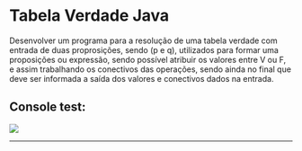 # Tabela Verdade Java

Desenvolver um programa para a resolução de uma tabela verdade
com entrada de duas proprosições, sendo (p e q), utilizados para
formar uma proposições ou expressão, sendo possível atribuir os valores
entre V ou F, e assim trabalhando os conectivos das operações, sendo ainda
no final que deve ser informada a saída dos valores e conectivos dados
na entrada.

## Console test: 

<img src="https://github.com/JoaoIto/Sistemas-De-Informacao/blob/main/2Período/Logica/Trabalho/.github/tabelaVerdade-Java.png"/>

---